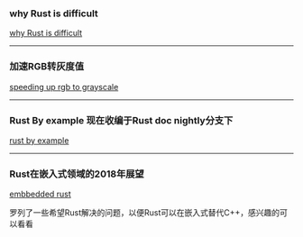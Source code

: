 ### why Rust is difficult

[why Rust is difficult](https://vorner.github.io/difficult.html)

---

### 加速RGB转灰度值

[speeding up rgb to grayscale](https://coaxion.net/blog/2018/01/speeding-up-rgb-to-grayscale-conversion-in-rust-by-a-factor-of-2-2-and-various-other-multimedia-related-processing-loops/)

---


### Rust By example 现在收编于Rust doc nightly分支下

[rust by example](https://doc.rust-lang.org/nightly/rust-by-example/)

---

### Rust在嵌入式领域的2018年展望

[embbedded rust](http://blog.japaric.io/embedded-rust-in-2018/)

罗列了一些希望Rust解决的问题，以便Rust可以在嵌入式替代C++，感兴趣的可以看看
